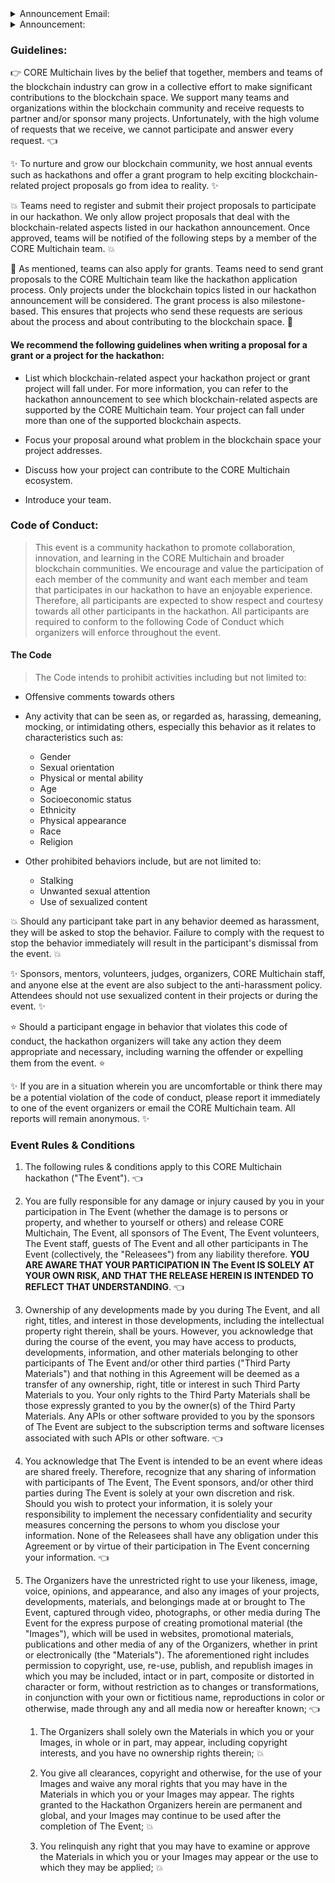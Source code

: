<details><summary>Announcement Email:</summary>
<p>

### Calling all blockchain enthusiasts!

CORE Multichain is building the future through blockchain technology and is looking to expand its team. We are looking for AI researchers, university professors, computer scientists, mathematicians, cryptographers, and data scientists to join our team.

We also offer a grant program for projects that will add value to the CORE Multichain ecosystem. Grants are available for the following project categories:
- Tools for development and deployment (e.g., IDEs and SDKs for side chains)
- Runtime Modules related to interoperability, governance, and consensus
- Ecosystem developers like wallets and exchanges.
- Monitoring, such as block explorers and off-chain data services
- Distributed file system developers
- Bridge integrators

Since CORE is centered around its community, we want the developer, science, and academic communities to join our efforts to help us enhance our ecosystem. Therefore, we encourage project proposals. These proposals can be related to any-blockchain related topics such as blockchain consensus protocols, smart contracts, sharding, etc. We are also interested in other fields such as AI, machine learning, game theory, cloud computing, and 5G.

If you are interested in joining the CORE Multichain team or have a project that you believe can add value to CORE Multichain and blockchain technology as a whole, then feel free to contact us.

:+1: We look forward to hearing from you! :smiling_face_with_three_hearts:

</p>
</details>
<details><summary>Announcement:</summary>
<p>

#### CORE Multichain is a blockchain movement that aims to solve scalability, interoperability, and throughput problems while increasing user privacy and usability.

We strive to make significant contributions towards Web3 technology by promoting innovation in the blockchain and digital currency space. In our efforts to maximize innovation in the blockchain technology and Web3 space, we are excited to announce that CORE Multichain will be hosting a hackathon! Developers from across the globe will be able to participate in this hackathon to create the next best innovation in blockchain technology.

Since blockchain technology is in its infancy, there is a lot of room for innovation. However, we are looking for developers that can innovate in the following aspects of blockchain and cryptocurrency technology:

* Consensus Protocols
* Smart Contracts
* Sharding
* Scalability
* Security and Privacy
* Data Analytics
* Artificial Intelligence
* Machine Learning
* Game Theory
* Cloud Computing
* Edge Computing
* 5G and Beyond

> Developers can either choose one of the aspects or touch on multiple aspects in their solution. 
</p>
</details>

### Guidelines:

:point_right: CORE Multichain lives by the belief that together, members and teams of the blockchain industry can grow in a collective effort to make significant contributions to the blockchain space. We support many teams and organizations within the blockchain community and receive requests to partner and/or sponsor many projects. Unfortunately, with the high volume of requests that we receive, we cannot participate and answer every request. :point_left:

:sparkles: To nurture and grow our blockchain community, we host annual events such as hackathons and offer a grant program to help exciting blockchain-related project proposals go from idea to reality. :sparkles:

:boom: Teams need to register and submit their project proposals to participate in our hackathon. We only allow project proposals that deal with the blockchain-related aspects listed in our hackathon announcement. Once approved, teams will be notified of the following steps by a member of the CORE Multichain team. :boom:

:star2: As mentioned, teams can also apply for grants. Teams need to send grant proposals to the CORE Multichain team like the hackathon application process. Only projects under the blockchain topics listed in our hackathon announcement will be considered. The grant process is also milestone-based. This ensures that projects who send these requests are serious about the process and about contributing to the blockchain space. :star2:

#### We recommend the following guidelines when writing a proposal for a grant or a project for the hackathon:

- List which blockchain-related aspect your hackathon project or grant project will fall under.
    For more information, you can refer to the hackathon announcement to see which blockchain-related aspects are supported by the CORE Multichain team. Your project can fall under more than one of the supported blockchain aspects.

- Focus your proposal around what problem in the blockchain space your project addresses.

- Discuss how your project can contribute to the CORE Multichain ecosystem.

- Introduce your team.

### Code of Conduct:

> This event is a community hackathon to promote collaboration, innovation, and learning in the CORE Multichain and broader blockchain communities. We encourage and value the participation of each member of the community and want each member and team that participates in our hackathon to have an enjoyable experience. Therefore, all participants are expected to show respect and courtesy towards all other participants in the hackathon. All participants are required to conform to the following Code of Conduct which organizers will enforce throughout the event.

#### The Code

> The Code intends to prohibit activities including but not limited to:

- Offensive comments towards others
- Any activity that can be seen as, or regarded as, harassing, demeaning, mocking, or       intimidating others, especially this behavior as it relates to characteristics such as:

    * Gender
    * Sexual orientation
    * Physical or mental ability
    * Age
    * Socioeconomic status
    * Ethnicity
    * Physical appearance
    * Race
    * Religion

- Other prohibited behaviors include, but are not limited to:
    * Stalking
    * Unwanted sexual attention
    * Use of sexualized content

:boom: Should any participant take part in any behavior deemed as harassment, they will be asked to stop the behavior. Failure to comply with the request to stop the behavior immediately will result in the participant's dismissal from the event. :boom:

:sparkles: Sponsors, mentors, volunteers, judges, organizers, CORE Multichain staff, and anyone else at the event are also subject to the anti-harassment policy. Attendees should not use sexualized content in their projects or during the event. :sparkles:

:star: Should a participant engage in behavior that violates this code of conduct, the hackathon organizers will take any action they deem appropriate and necessary, including warning the offender or expelling them from the event. :star:

:sparkles: If you are in a situation wherein you are uncomfortable or think there may be a potential violation of the code of conduct, please report it immediately to one of the event organizers or email the CORE Multichain team. All reports will remain anonymous. :sparkles:

### Event Rules & Conditions

1. The following rules & conditions apply to this CORE Multichain hackathon ("The Event"). :point_left:

2. You are fully responsible for any damage or injury caused by you in your participation in The Event (whether the damage is to persons or property, and whether to yourself or others) and release CORE Multichain, The Event, all sponsors of The Event, The Event volunteers, The Event staff, guests of The Event and all other participants in The Event (collectively, the "Releasees") from any liability therefore. **YOU ARE AWARE THAT YOUR PARTICIPATION IN The Event IS SOLELY AT YOUR OWN RISK, AND THAT THE RELEASE HEREIN IS INTENDED TO REFLECT THAT UNDERSTANDING**. :point_left:

3. Ownership of any developments made by you during The Event, and all right, titles, and interest in those developments, including the intellectual property right therein, shall be yours. However, you acknowledge that during the course of the event, you may have access to products, developments, information, and other materials belonging to other participants of The Event and/or other third parties ("Third Party Materials") and that nothing in this Agreement will be deemed as a transfer of any ownership, right, title or interest in such Third Party Materials to you. Your only rights to the Third Party Materials shall be those expressly granted to you by the owner(s) of the Third Party Materials. Any APIs or other software provided to you by the sponsors of The Event are subject to the subscription terms and software licenses associated with such APIs or other software.  :point_left:

4. You acknowledge that The Event is intended to be an event where ideas are shared freely. Therefore, recognize that any sharing of information with participants of The Event, The Event sponsors, and/or other third parties during The Event is solely at your own discretion and risk. Should you wish to protect your information, it is solely your responsibility to implement the necessary confidentiality and security measures concerning the persons to whom you disclose your information. None of the Releasees shall have any obligation under this Agreement or by virtue of their participation in The Event concerning your information.  :point_left:

5. The Organizers have the unrestricted right to use your likeness, image, voice, opinions, and appearance, and also any images of your projects, developments, materials, and belongings made at or brought to The Event, captured through video, photographs, or other media during The Event for the express purpose of creating promotional material (the "Images"), which will be used in websites, promotional materials, publications and other media of any of the Organizers, whether in print or electronically (the "Materials"). The aforementioned right includes permission to copyright, use, re-use, publish, and republish images in which you may be included, intact or in part, composite or distorted in character or form, without restriction as to changes or transformations, in conjunction with your own or fictitious name, reproductions in color or otherwise, made through any and all media now or hereafter known; :point_left:

    1. The Organizers shall solely own the Materials in which you or your Images, in whole or in part, may appear, including copyright interests, and you have no ownership rights therein; :collision:

    2. You give all clearances, copyright and otherwise, for the use of your Images and waive any moral rights that you may have in the Materials in which you or your Images may appear. The rights granted to the Hackathon Organizers herein are permanent and global, and your Images may continue to be used after the completion of The Event; :collision:

    3. You relinquish any right that you may have to examine or approve the Materials in which you or your Images may appear or the use to which they may be applied; :collision:
